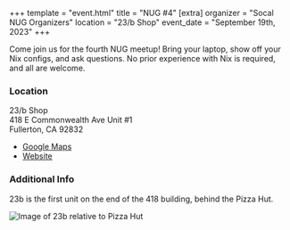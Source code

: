 +++
template = "event.html"
title = "NUG #4"
[extra]
organizer = "Socal NUG Organizers"
location = "23/b Shop"
event_date = "September 19th, 2023"
+++

Come join us for the fourth NUG meetup! Bring your laptop, show off your Nix configs, and ask questions.
No prior experience with Nix is required, and all are welcome.

### Location 

23/b Shop <br>
418 E Commonwealth Ave Unit #1 <br>
Fullerton, CA 92832

- [Google Maps](https://goo.gl/maps/YHNFDsjGkqbjqsCj7)
- [Website](https://www.23bshop.org/)


### Additional Info

23b is the first unit on the end of the 418 building, 
behind the Pizza Hut.

![Image of 23b relative to Pizza Hut](/images/events/2023-09-19/23b-directions.png)